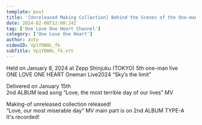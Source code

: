 ```yaml
---
template: post
title: '[Unreleased Making Collection] Behind the Scenes of the One-man Live and MV Released!'
date: 2024-02-08T12:00:24Z
tag: ['One Love One Heart Channel']
category: ['One Love One Heart']
author: auto 
videoID: Vp1YDW0L_fk
subTitle: Vp1YDW0L_fk.vtt
---
```

Held on January 8, 2024 at Zepp Shinjuku (TOKYO) 
5th one-man live  
ONE LOVE ONE HEART Oneman Live2024 “Sky’s the limit”

Delivered on January 15th  
2nd ALBUM lead song “Love, the most terrible day of our lives” MV

Making-of unreleased collection released!  
“Love, our most miserable day” MV main part is on 2nd ALBUM TYPE-A  
It's recorded!

